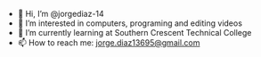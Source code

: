- 👋 Hi, I’m @jorgediaz-14
- 👀 I’m interested in computers, programing and editing videos 
- 🌱 I’m currently learning at Southern Crescent Technical College
- 📫 How to reach me: jorge.diaz13695@gmail.com

<!---
jorgediaz-14/jorgediaz-14 is a ✨ special ✨ repository because its `README.md` (this file) appears on your GitHub profile.
You can click the Preview link to take a look at your changes.
--->
